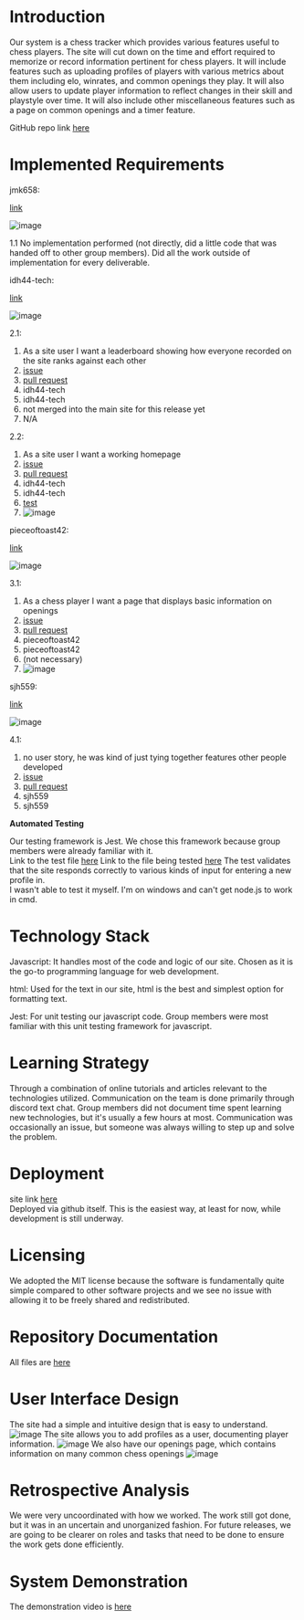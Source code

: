# Introduction

Our system is a chess tracker which provides various features useful to chess players.  The site will cut down on the time and effort required to memorize or record information pertinent for chess players.  It will include features such as uploading profiles of players with various metrics about them including elo, winrates, and common openings they play.  It will also allow users to update player information to reflect changes in their skill and playstyle over time.  It will also include other miscellaneous features such as a page on common openings and a timer feature.  

GitHub repo link [here](https://github.com/idh44-tech/Group-3-Chess-Database)

# Implemented Requirements

jmk658:

[link](https://github.com/idh44-tech/Group-3-Chess-Database/pulls?q=is%3Apr+author%3Ajmk658)

![image](jmk658_pulls)

1.1 No implementation performed (not directly, did a little code that was handed off to other group members).  Did all the work outside of implementation for every deliverable.  

idh44-tech:

[link](https://github.com/idh44-tech/Group-3-Chess-Database/pulls?q=is%3Apr+author%3Aidh44-tech)

![image](idh44-tech_pulls)

2.1: 

1. As a site user I want a leaderboard showing how everyone recorded on the site ranks against each other
2. [issue](https://github.com/idh44-tech/Group-3-Chess-Database/issues/23)
3. [pull request](https://github.com/idh44-tech/Group-3-Chess-Database/pull/9)
4. idh44-tech
5. idh44-tech
6. not merged into the main site for this release yet
7. N/A

2.2: 

1. As a site user I want a working homepage
2. [issue](https://github.com/idh44-tech/Group-3-Chess-Database/issues/22)
3. [pull request](https://github.com/idh44-tech/Group-3-Chess-Database/pull/1)
4. idh44-tech
5. idh44-tech
6. [test](https://github.com/idh44-tech/Group-3-Chess-Database/blob/main/script.test.js)
7. ![image](Working_homepage.png)


pieceoftoast42:

[link](https://github.com/idh44-tech/Group-3-Chess-Database/pulls?q=is%3Apr+author%3Apieceoftoast42)

![image](pieceoftoast42_pulls)

3.1: 

1. As a chess player I want a page that displays basic information on openings
2. [issue](https://github.com/idh44-tech/Group-3-Chess-Database/issues/12)
3. [pull request](https://github.com/idh44-tech/Group-3-Chess-Database/pull/27)
4. pieceoftoast42
5. pieceoftoast42
6. (not necessary)
7. ![image](openings_page.png)

sjh559:

[link](https://github.com/idh44-tech/Group-3-Chess-Database/pulls?q=is%3Apr+author%3Asjh559)

![image](sjh559_pulls)

4.1: 

1. no user story, he was kind of just tying together features other people developed
2. [issue](https://github.com/idh44-tech/Group-3-Chess-Database/issues/15)
3. [pull request](https://github.com/idh44-tech/Group-3-Chess-Database/pull/11)
4. sjh559
5. sjh559

**Automated Testing**

Our testing framework is Jest.  We chose this framework because group members were already familiar with it.  
Link to the test file [here](https://github.com/idh44-tech/Group-3-Chess-Database/blob/main/script.test.js) 
Link to the file being tested [here](https://github.com/idh44-tech/Group-3-Chess-Database/blob/main/script.js) 
The test validates that the site responds correctly to various kinds of input for entering a new profile in.  
I wasn't able to test it myself.  I'm on windows and can't get node.js to work in cmd.  

# Technology Stack

Javascript: It handles most of the code and logic of our site.  Chosen as it is the go-to programming language for web development.

html: Used for the text in our site, html is the best and simplest option for formatting text.

Jest: For unit testing our javascript code.  Group members were most familiar with this unit testing framework for javascript.

# Learning Strategy

Through a combination of online tutorials and articles relevant to the technologies utilized.  Communication on the team is done primarily through discord text chat.  Group members did not document time spent learning new technologies, but it's usually a few hours at most.  Communication was occasionally an issue, but someone was always willing to step up and solve the problem.  

# Deployment

site link [here](https://math1029.github.io/Group-3-Chess-Database/)  
Deployed via github itself.  This is the easiest way, at least for now, while development is still underway.  

# Licensing

We adopted the MIT license because the software is fundamentally quite simple compared to other software projects and we see no issue with allowing it to be freely shared and redistributed.

# Repository Documentation

All files are [here](https://github.com/idh44-tech/Group-3-Chess-Database)  

# User Interface Design

The site had a simple and intuitive design that is easy to understand.  
![image](Working_homepage.png)
The site allows you to add profiles as a user, documenting player information.
![image](Example_profile.png)
We also have our openings page, which contains information on many common chess openings
![image](openings_page.png)

# Retrospective Analysis

We were very uncoordinated with how we worked.  The work still got done, but it was in an uncertain and unorganized fashion.  For future releases, we are going to be clearer on roles and tasks that need to be done to ensure the work gets done efficiently.  

# System Demonstration

The demonstration video is [here](https://nau.zoom.us/rec/share/F2-O8t744fbYD2i92VE_rEMsxcqozv9rmErwNcKRzqsSG2kGG7Wg27r_E04aswXv.KszlZs3sVYWbgPbr?startTime=1761532647000)



